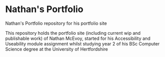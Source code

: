 # Nathan's Portfolio

Nathan's Portfolio repository for his portfolio site

This repository holds the portfolio site (including current wip and publishable work) of Nathan McEvoy, started for his Accessibility and Useability module assignment whilst studying year 2 of his BSc Computer Science degree at the University of Hertfordshire